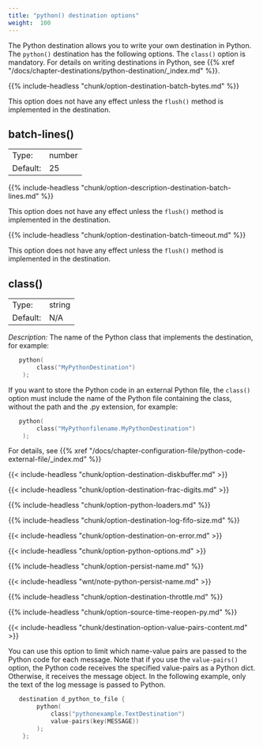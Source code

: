 ```yaml
---
title: "python() destination options"
weight:  100
---
```

<!-- DISCLAIMER: This file is based on the syslog-ng Open Source Edition documentation https://github.com/balabit/syslog-ng-ose-guides/commit/2f4a52ee61d1ea9ad27cb4f3168b95408fddfdf2 and is used under the terms of The syslog-ng Open Source Edition Documentation License. The file has been modified by Axoflow. -->

The Python destination allows you to write your own destination in Python. The `python()` destination has the following options. The `class()` option is mandatory. For details on writing destinations in Python, see {{% xref "/docs/chapter-destinations/python-destination/_index.md" %}}.


{{% include-headless "chunk/option-destination-batch-bytes.md" %}}

This option does not have any effect unless the `flush()` method is implemented in the destination.



## batch-lines()

|          |        |
| -------- | ------ |
| Type:    | number |
| Default: | 25     |

{{% include-headless "chunk/option-description-destination-batch-lines.md" %}}

This option does not have any effect unless the `flush()` method is implemented in the destination.



{{% include-headless "chunk/option-destination-batch-timeout.md" %}}

This option does not have any effect unless the `flush()` method is implemented in the destination.



## class()

|          |        |
| -------- | ------ |
| Type:    | string |
| Default: | N/A    |

*Description:* The name of the Python class that implements the destination, for example:

```c
   python(
        class("MyPythonDestination")
    );
```

If you want to store the Python code in an external Python file, the `class()` option must include the name of the Python file containing the class, without the path and the .py extension, for example:

```c
   python(
        class("MyPythonfilename.MyPythonDestination")
    );
```

For details, see {{% xref "/docs/chapter-configuration-file/python-code-external-file/_index.md" %}}


{{< include-headless "chunk/option-destination-diskbuffer.md" >}}

{{< include-headless "chunk/option-destination-frac-digits.md" >}}

{{% include-headless "chunk/option-python-loaders.md" %}}

{{% include-headless "chunk/option-destination-log-fifo-size.md" %}}

{{< include-headless "chunk/option-destination-on-error.md" >}}

<span id="python-options"></span>

{{< include-headless "chunk/option-python-options.md" >}}


{{% include-headless "chunk/option-persist-name.md" %}}

{{< include-headless "wnt/note-python-persist-name.md" >}}


{{% include-headless "chunk/option-destination-throttle.md" %}}

{{% include-headless "chunk/option-source-time-reopen-py.md" %}}


{{< include-headless "chunk/destination-option-value-pairs-content.md" >}}

You can use this option to limit which name-value pairs are passed to the Python code for each message. Note that if you use the `value-pairs()` option, the Python code receives the specified value-pairs as a Python dict. Otherwise, it receives the message object. In the following example, only the text of the log message is passed to Python.

```c
   destination d_python_to_file {
        python(
            class("pythonexample.TextDestination")
            value-pairs(key(MESSAGE))
        );
    };
```


